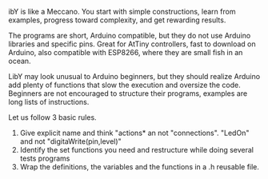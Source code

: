ibY is like a Meccano. You start with simple constructions, learn from examples, 
progress toward complexity, and get rewarding results.

The programs are short, Arduino compatible, but they do not use Arduino libraries and specific pins.
Great for AtTiny controllers, fast to download on Arduino, also compatible with ESP8266, where they 
are small fish in an ocean.

LibY may look unusual to Arduino beginners, but they should realize Arduino add plenty of functions 
that slow the execution and oversize the code. Beginners are not encouraged to structure their programs, 
examples are long lists of instructions.

Let us follow 3 basic rules.
1. Give explicit name and think "actions* an not "connections". "LedOn" and not "digitaWrite(pin,level)"
2. Identify the set functions you need and restructure while doing several tests programs
3. Wrap the definitions, the variables and the functions in a .h reusable file.
